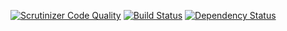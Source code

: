 [![Scrutinizer Code Quality](https://scrutinizer-ci.com/g/theofidry/BananaBackEnd/badges/quality-score.png?b=master)](https://scrutinizer-ci.com/g/theofidry/BananaBackEnd/?branch=master)
[![Build Status](https://scrutinizer-ci.com/g/theofidry/BananaBackEnd/badges/build.png?b=master)](https://scrutinizer-ci.com/g/theofidry/BananaBackEnd/build-status/master)
[![Dependency Status](https://www.versioneye.com/user/projects/55e6efc7211c6b0014000576/badge.svg?style=flat)](https://www.versioneye.com/user/projects/55e6efc7211c6b0014000576)
